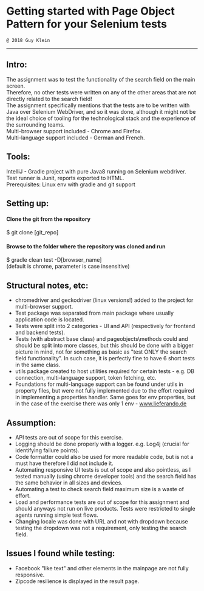 # Getting started with Page Object Pattern for your Selenium tests
    @ 2018 Guy Klein
------------------------------------------------------------------
## Intro:
The assignment was to test the functionality of the search field on the main screen.  
Therefore, no other tests were written on any of the other areas that are not directly related to the search field!  
The assignment specifically mentions that the tests are to be written with Java over Selenium WebDriver, and so it was done, although it might not be the ideal choice of tooling for the technological stack and the experience of the surrounding teams.  
Multi-browser support included - Chrome and Firefox.  
Multi-language support included - German and French.  

## Tools:
IntelliJ - Gradle project with pure Java8 running on Selenium webdriver. Test runner is Junit, reports exported to HTML.  
Prerequisites: Linux env with gradle and git support

## Setting up:
#### Clone the git from the repository
$ git clone [git_repo]

#### Browse to the folder where the repository was cloned and run
$ gradle clean test -D[browser_name]  
(default is chrome, parameter is case insensitive)

## Structural notes, etc:
- chromedriver and geckodriver (linux versions!) added to the project for multi-browser support.  
- Test package was separated from main package where usually application code is located.  
- Tests were split into 2 categories - UI and API (respectively for frontend and backend tests).  
- Tests (with abstract base class) and pageobjects\methods could and should be split into more classes, but this should be done with a bigger picture in mind, not for something as basic as "test ONLY the search field functionality". In such case, it is perfectly fine to have 6 short tests in the same class.  
- utils package created to host utilities required for certain tests - e.g. DB connection, multi-language support, token fetching, etc.
- Foundations for multi-language support can be found under utils in property files, but were not fully implemented due to the effort required in implementing a properties handler. Same goes for env properties, but in the case of the exercise there was only 1 env - www.lieferando.de

## Assumption:
- API tests are out of scope for this exercise.  
- Logging should be done properly with a logger. e.g. Log4j (crucial for identifying failure points).  
- Code formatter could also be used for more readable code, but is not a must have therefore I did not include it.  
- Automating responsive UI tests is out of scope and also pointless, as I tested manually (using chrome developer tools) and the search field has the same behavior in all sizes and devices.  
- Automating a test to check search field maximum size is a waste of effort.  
- Load and performance tests are out of scope for this assignment and should anyways not run on live products. Tests were restricted to single agents running simple test flows.  
- Changing locale was done with URL and not with dropdown because testing the dropdown was not a requirement, only testing the search field.  

## Issues I found while testing:
- Facebook "like text" and other elements in the mainpage are not fully responsive.  
- Zipcode resilience is displayed in the result page.
